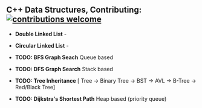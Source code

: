 ## C++ Data Structures, Contributing: [![contributions welcome](https://img.shields.io/badge/contributions-welcome-brightgreen.svg?style=flat)](https://github.com/dwyl/esta/issues)

- **Double Linked List** - 

- **Circular Linked List** - 
    
- **TODO: BFS Graph Seach**
    Queue based
- **TODO: DFS Graph Search**
    Stack based
- **TODO: Tree Inheritance**
    [ Tree -> Binary Tree -> BST -> AVL -> B-Tree -> Red/Black Tree]
- **TODO: Dijkstra's Shortest Path**
    Heap based (priority queue)
